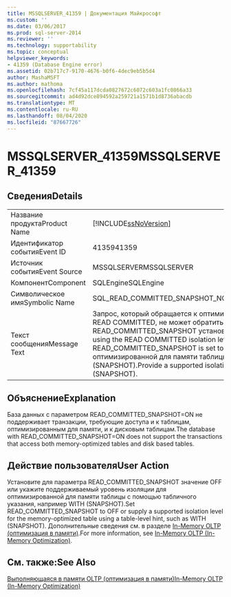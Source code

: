 ```yaml
---
title: MSSQLSERVER_41359 | Документация Майкрософт
ms.custom: ''
ms.date: 03/06/2017
ms.prod: sql-server-2014
ms.reviewer: ''
ms.technology: supportability
ms.topic: conceptual
helpviewer_keywords:
- 41359 (Database Engine error)
ms.assetid: 02b717c7-9170-4676-b0f6-4dec9eb5b5d4
author: MashaMSFT
ms.author: mathoma
ms.openlocfilehash: 7cf45a117dcda0827672c6072c603a1fc0866a33
ms.sourcegitcommit: ad4d92dce894592a259721a1571b1d8736abacdb
ms.translationtype: MT
ms.contentlocale: ru-RU
ms.lasthandoff: 08/04/2020
ms.locfileid: "87667726"
---
```

# <a name="mssqlserver_41359"></a><span data-ttu-id="bf710-102">MSSQLSERVER_41359</span><span class="sxs-lookup"><span data-stu-id="bf710-102">MSSQLSERVER_41359</span></span>
    
## <a name="details"></a><span data-ttu-id="bf710-103">Сведения</span><span class="sxs-lookup"><span data-stu-id="bf710-103">Details</span></span>  
  
|||  
|-|-|  
|<span data-ttu-id="bf710-104">Название продукта</span><span class="sxs-lookup"><span data-stu-id="bf710-104">Product Name</span></span>|[!INCLUDE[ssNoVersion](../../includes/ssnoversion-md.md)]|  
|<span data-ttu-id="bf710-105">Идентификатор события</span><span class="sxs-lookup"><span data-stu-id="bf710-105">Event ID</span></span>|<span data-ttu-id="bf710-106">41359</span><span class="sxs-lookup"><span data-stu-id="bf710-106">41359</span></span>|  
|<span data-ttu-id="bf710-107">Источник события</span><span class="sxs-lookup"><span data-stu-id="bf710-107">Event Source</span></span>|<span data-ttu-id="bf710-108">MSSQLSERVER</span><span class="sxs-lookup"><span data-stu-id="bf710-108">MSSQLSERVER</span></span>|  
|<span data-ttu-id="bf710-109">Компонент</span><span class="sxs-lookup"><span data-stu-id="bf710-109">Component</span></span>|<span data-ttu-id="bf710-110">SQLEngine</span><span class="sxs-lookup"><span data-stu-id="bf710-110">SQLEngine</span></span>|  
|<span data-ttu-id="bf710-111">Символическое имя</span><span class="sxs-lookup"><span data-stu-id="bf710-111">Symbolic Name</span></span>|<span data-ttu-id="bf710-112">SQL_READ_COMMITTED_SNAPSHOT_NOT_SUPPORTED</span><span class="sxs-lookup"><span data-stu-id="bf710-112">SQL_READ_COMMITTED_SNAPSHOT_NOT_SUPPORTED</span></span>|  
|<span data-ttu-id="bf710-113">Текст сообщения</span><span class="sxs-lookup"><span data-stu-id="bf710-113">Message Text</span></span>|<span data-ttu-id="bf710-114">Запрос, который обращается к оптимизированной для памяти таблице с использованием уровня изоляции READ COMMITTED, не может обратиться к дисковой таблице, если для параметра базы данных READ_COMMITTED_SNAPSHOT установлено значение ON.</span><span class="sxs-lookup"><span data-stu-id="bf710-114">A query that accesses memory optimized tables using the READ COMMITTED isolation level, cannot access disk based tables when the database option READ_COMMITTED_SNAPSHOT is set to ON.</span></span> <span data-ttu-id="bf710-115">Обеспечьте поддерживаемый уровень изоляции для оптимизированной для памяти таблицы с помощью табличного указания, например WITH (SNAPSHOT).</span><span class="sxs-lookup"><span data-stu-id="bf710-115">Provide a supported isolation level for the memory optimized table using a table hint, such as WITH (SNAPSHOT).</span></span>|  
  
## <a name="explanation"></a><span data-ttu-id="bf710-116">Объяснение</span><span class="sxs-lookup"><span data-stu-id="bf710-116">Explanation</span></span>  
 <span data-ttu-id="bf710-117">База данных с параметром READ_COMMITTED_SNAPSHOT=ON не поддерживает транзакции, требующие доступа и к таблицам, оптимизированным для памяти, и к дисковым таблицам.</span><span class="sxs-lookup"><span data-stu-id="bf710-117">The database with READ_COMMITTED_SNAPSHOT=ON does not support the transactions that access both memory-optimized tables and disk based tables.</span></span>  
  
## <a name="user-action"></a><span data-ttu-id="bf710-118">Действие пользователя</span><span class="sxs-lookup"><span data-stu-id="bf710-118">User Action</span></span>  
 <span data-ttu-id="bf710-119">Установите для параметра READ_COMMITTED_SNAPSHOT значение OFF или укажите поддерживаемый уровень изоляции для оптимизированной для памяти таблицы с помощью табличного указания, например WITH (SNAPSHOT).</span><span class="sxs-lookup"><span data-stu-id="bf710-119">Set READ_COMMITTED_SNAPSHOT to OFF or supply a supported isolation level for the memory-optimized table using a table-level hint, such as WITH (SNAPSHOT).</span></span> <span data-ttu-id="bf710-120">Дополнительные сведения см. в разделе [In-Memory OLTP (оптимизация в памяти)](../in-memory-oltp/in-memory-oltp-in-memory-optimization.md).</span><span class="sxs-lookup"><span data-stu-id="bf710-120">For more information, see [In-Memory OLTP &#40;In-Memory Optimization&#41;](../in-memory-oltp/in-memory-oltp-in-memory-optimization.md).</span></span>  
  
## <a name="see-also"></a><span data-ttu-id="bf710-121">См. также:</span><span class="sxs-lookup"><span data-stu-id="bf710-121">See Also</span></span>  
 [<span data-ttu-id="bf710-122">Выполняющаяся в памяти OLTP (оптимизация в памяти)</span><span class="sxs-lookup"><span data-stu-id="bf710-122">In-Memory OLTP &#40;In-Memory Optimization&#41;</span></span>](../in-memory-oltp/in-memory-oltp-in-memory-optimization.md)  
  
  
